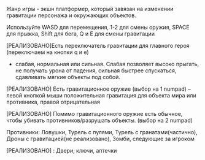Жанр игры - экшн платформер, который завязан на изменении гравитации персонажа и окружающих объектов.

Используйте WASD для перемещения, 1-2 для смены оружия, SPACE для прыжка, Shift для бега, Q и E для смены гравитации


[РЕАЛИЗОВАНО]Есть переключатель гравитации для главного героя (переключаем на кнопки q и e) 
- слабая, нормальная или сильная. Слабая позволяет высоко прыгать, 
не получать урона от падения, сильная быстрее спускаться, сдавливать мягкие объекты под собой.

[РЕАЛИЗОВАНО] Есть гравитационное оружие (выбор на 1 numpad)
– левой кнопкой мыши положительная гравитация для объекта мира или противника,
 правой отрицательная

[РЕАЛИЗОВАНО] Помимо гравитационного оружие есть обычное, чтобы убивать противников/разрушать объекты. (выбор на 2 numpad)


Противники: Ловушки, Турель с пулями, Турель с гранатами(частично), Дроны с гравитацией(не реализовано), Зомби, следующие за игроком

[РЕАЛИЗОВАНО] : Двери, ключи, аптечки
